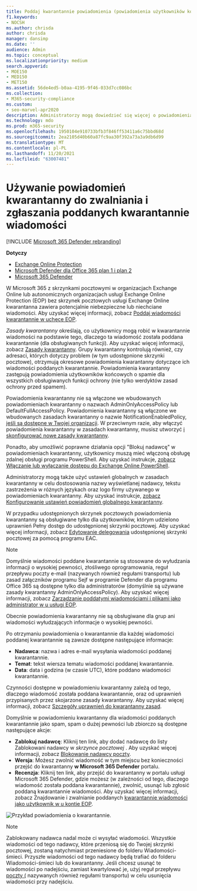 ```yaml
---
title: Poddaj kwarantannie powiadomienia (powiadomienia użytkowników końcowych o spamie) w Microsoft 365
f1.keywords:
- NOCSH
ms.author: chrisda
author: chrisda
manager: dansimp
ms.date: ''
audience: Admin
ms.topic: conceptual
ms.localizationpriority: medium
search.appverid:
- MOE150
- MED150
- MET150
ms.assetid: 56de4ed5-b0aa-4195-9f46-033d7cc086bc
ms.collection:
- M365-security-compliance
ms.custom:
- seo-marvel-apr2020
description: Administratorzy mogą dowiedzieć się więcej o powiadomieniach użytkowników końcowych o spamie dla wiadomości poddanych kwarantannie w u Exchange Online Protection (EOP).
ms.technology: mdo
ms.prod: m365-security
ms.openlocfilehash: 1950104e910733bfb3f846ff53411a6c75bbd68d
ms.sourcegitcommit: 2ea2105d40b60a87fc9aa30f392a73a3a9db6d99
ms.translationtype: MT
ms.contentlocale: pl-PL
ms.lasthandoff: 11/20/2021
ms.locfileid: "63007481"
---
```

# <a name="use-quarantine-notifications-to-release-and-report-quarantined-messages"></a>Używanie powiadomień kwarantanny do zwalniania i zgłaszania poddanych kwarantannie wiadomości

[!INCLUDE [Microsoft 365 Defender rebranding](../includes/microsoft-defender-for-office.md)]

**Dotyczy**
- [Exchange Online Protection](exchange-online-protection-overview.md)
- [Microsoft Defender dla Office 365 plan 1 i plan 2](defender-for-office-365.md)
- [Microsoft 365 Defender](../defender/microsoft-365-defender.md)

W Microsoft 365 z skrzynkami pocztowymi w organizacjach Exchange Online lub autonomicznych organizacjach usługi Exchange Online Protection (EOP) bez skrzynek pocztowych usługi Exchange Online kwarantanna zawiera potencjalnie niebezpieczne lub niechciane wiadomości. Aby uzyskać więcej informacji, zobacz [Poddaj wiadomości kwarantannie w uchęce EOP](quarantine-email-messages.md).

_Zasady kwarantanny_ określają, co użytkownicy mogą robić w kwarantannie wiadomości na podstawie tego, dlaczego ta wiadomość została poddana kwarantannie (dla obsługiwanych funkcji). Aby uzyskać więcej informacji, zobacz [Zasady kwarantanny](quarantine-policies.md). Grupy kwarantanny kontrolują również, czy adresaci, których dotyczy problem (w tym  udostępnione skrzynki pocztowe), otrzymują okresowe powiadomienia kwarantanny dotyczące ich wiadomości poddanych kwarantannie. Powiadomienia kwarantanny zastępują powiadomienia użytkowników końcowych o spamie dla wszystkich obsługiwanych funkcji ochrony (nie tylko werdyktów zasad ochrony przed spamem).

Powiadomienia kwarantanny nie są włączone we wbudowanych powiadomieniach kwarantanny o nazwach AdminOnlyAccessPolicy lub DefaultFullAccessPolicy. Powiadomienia kwarantanny są włączone we wbudowanych zasadach kwarantanny o nazwie NotificationEnabledPolicy, [jeśli są dostępne w Twojej organizacji](quarantine-policies.md#full-access-permissions-and-quarantine-notifications). W przeciwnym razie, aby włączyć powiadomienia kwarantanny w zasadach kwarantanny, musisz utworzyć [i skonfigurować nowe zasady kwarantanny](quarantine-policies.md#step-1-create-quarantine-policies-in-the-microsoft-365-defender-portal).

Ponadto, aby umożliwić poprawne działania opcji "Blokuj nadawcę" w powiadomieniach kwarantanny, użytkownicy muszą mieć włączoną obsługę zdalnej obsługi programu PowerShell. Aby uzyskać instrukcje, [zobacz Włączanie lub wyłączanie dostępu do Exchange Online PowerShell](/powershell/exchange/disable-access-to-exchange-online-powershell).

Administratorzy mogą także użyć ustawień globalnych w zasadach kwarantanny w celu dostosowania nazwy wyświetlanej nadawcy, tekstu zastrzeżenia w różnych językach oraz logo firmy używanego w powiadomieniach kwarantanny. Aby uzyskać instrukcje, [zobacz Konfigurowanie ustawień powiadomień globalnego kwarantanny](quarantine-policies.md#configure-global-quarantine-notification-settings-in-the-microsoft-365-defender-portal).

W przypadku udostępnionych skrzynek pocztowych powiadomienia kwarantanny są obsługiwane tylko dla użytkowników, którym udzielono uprawnień Pełny dostęp do udostępnionej skrzynki pocztowej. Aby uzyskać więcej informacji, zobacz [Edytowanie delegowania](/Exchange/collaboration-exo/shared-mailboxes#use-the-eac-to-edit-shared-mailbox-delegation) udostępnionej skrzynki pocztowej za pomocą programu EAC.

> [!NOTE]
> Domyślnie wiadomości poddane kwarantannie są stosowane do wyłudzania informacji o wysokiej pewności, złośliwego oprogramowania, reguł przepływu poczty e-mail (nazywanych również regułami transportu) lub zasad załączników programu Sejf w programie Defender dla programu Office 365 są dostępne tylko dla administratorów (domyślnie są używane zasady kwarantanny AdminOnlyAccessPolicy). Aby uzyskać więcej informacji, zobacz [Zarządzanie poddatymi wiadomościami i plikami jako administrator w u usługi EOP](manage-quarantined-messages-and-files.md).
>
> Obecnie powiadomienia kwarantanny nie są obsługiwane dla grup ani wiadomości wyłudzających informacje o wysokiej pewności. 

Po otrzymaniu powiadomienia o kwarantannie dla każdej wiadomości poddanej kwarantannie są zawsze dostępne następujące informacje:

- **Nadawca**: nazwa i adres e-mail wysyłania wiadomości poddanej kwarantannie.
- **Temat**: tekst wiersza tematu wiadomości poddanej kwarantannie.
- **Data**: data i godzina (w czasie UTC), które poddano wiadomości kwarantannie.

Czynności dostępne w powiadomieniu kwarantanny zależą od tego, dlaczego wiadomość została poddana kwarantannie, oraz od uprawnień przypisanych przez skojarzone zasady kwarantanny. Aby uzyskać więcej informacji, zobacz [Szczegóły uprawnień do kwarantanny zasad](quarantine-policies.md#quarantine-policy-permission-details).

Domyślnie w powiadomieniu kwarantanny dla wiadomości poddanych kwarantannie jako spam, spam o dużej pewności lub zbiorczo są dostępne następujące akcje:

- **Zablokuj nadawcę**: Kliknij ten link, aby dodać nadawcę do listy Zablokowani nadawcy w _skrzynce pocztowej_ . Aby uzyskać więcej informacji, zobacz [Blokowanie nadawcy poczty](https://support.microsoft.com/office/b29fd867-cac9-40d8-aed1-659e06a706e4).
- **Wersja**: Możesz zwolnić wiadomość w tym miejscu bez konieczności przejść do kwarantanny **w Microsoft 365 Defender** portalu.
- **Recenzja**: Kliknij ten link, aby  przejść do kwarantanny w portalu usługi Microsoft 365 Defender, gdzie możesz (w zależności od tego, dlaczego wiadomość została poddana kwarantannie), zwolnić, usunąć lub zgłosić poddaną kwarantannie wiadomości. Aby uzyskać więcej informacji, zobacz Znajdowanie i zwalnianie poddanych [kwarantannie wiadomości jako użytkownik w u kontie EOP](find-and-release-quarantined-messages-as-a-user.md).

![Przykład powiadomienia o kwarantannie.](../../media/end-user-spam-notification.png)

> [!NOTE]
> Zablokowany nadawca nadal może ci wysyłać wiadomości. Wszystkie wiadomości od tego nadawcy, które przeniosą się do Twojej skrzynki pocztowej, zostaną natychmiast przeniesione do folderu Wiadomości-śmieci. Przyszłe wiadomości od tego nadawcy będą trafiać do folderu Wiadomości-śmieci lub do kwarantanny. Jeśli chcesz usunąć te wiadomości po nadejściu, zamiast kwartylować je, użyj reguł przepływu [poczty (](/exchange/security-and-compliance/mail-flow-rules/mail-flow-rules) nazywanych również regułami transportu) w celu usunięcia wiadomości przy nadejściu.

